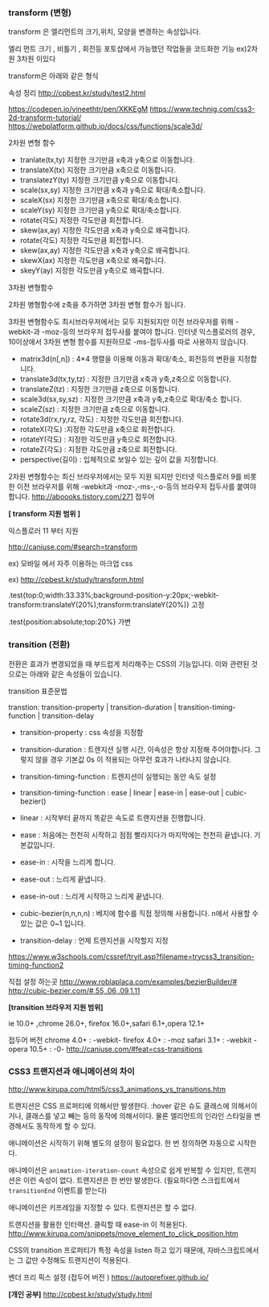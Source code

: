 ### transform (변형)

transform  은 엘리먼트의 크기,위치, 모양을 변경하는 속성입니다.

엘리 먼트 크기 , 비틀기 , 회전등 포토샵에서 가능했던 작업들을 코드화한 기능 ex)2차원 3차원 이있다

transform은 아래와 같은 형식

속성 정리 
http://cpbest.kr/study/test2.html

https://codepen.io/vineethtr/pen/XKKEgM
https://www.technig.com/css3-2d-transform-tutorial/
https://webplatform.github.io/docs/css/functions/scale3d/

2차원 변형 함수

- tranlate(tx,ty)  지정한 크기만큼 x축과 y축으로 이동합니다.
- translateX(tx) 지정한 크기만큼 x축으로 이동합니다.
- translatezY(ty) 지정한 크기만큼 y축으로 이동합니다.
- scale(sx,sy) 지정한 크기만큼 x축과 y축으로 확대/축소합니다.
- scaleX(sx) 지정한 크기만큼 x축으로 확대/축소합니다.
- scaleY(sy) 지정한 크기만큼 y축으로 확대/축소합니다.
- rotate(각도) 지정한 각도만큼 회전합니다.
- skew(ax,ay) 지정한 각도만큼 x축과 y축으로 왜곡합니다.
- rotate(각도) 지정한 각도만큼 회전합니다.
- skew(ax,ay) 지정한 각도만큼 x축과 y축으로 왜곡합니다.
- skewX(ax) 지정한 각도만큼 x축으로 왜곡합니다.
- skeyY(ay) 지정한 각도만큼 y축으로 왜곡합니다.

3차원 변형함수

2차원 병형함수에 z축을 추가하면 3차원 변형 함수가 됩니다.

3차원 변형함수도 최시브라우저에서는 모두 지원되지만 이전 브라우저를 위해 -webkit-과 -moz-등의 브라우저 접두사를 붙여야 합니다. 인터넷 익스플로러의 경우, 10이상에서 3차원 변형 함수를 지원하므로 -ms-접두사를 따로 사용하지 않습니다.

- matrix3d(n[,n]) : 4*4 행렬을 이용해 이동과 확대/축소, 회전등의 변환을 지정합니다.
- translate3d(tx,ty,tz) :  지정한 크기만큼 x축과 y축,z축으로 이동합니다.
- translateZ(tz) : 지정한 크기만큼 z축으로 이동합니다.
- scale3d(sx,sy,sz) : 지정한 크기만큼 x축과 y축,z축으로 확대/축소 합니다.
- scaleZ(sz) : 지정한 크기만큼 z축으로 이동합니다.
- rotate3d(rx,ry,rz, 각도) : 지정한 각도만큼 회전합니다.
- rotateX(각도) :지정한 각도만큼 x축으로 회전합니다.
- rotateY(각도) : 지정한 각도만큼 y축으로 회전합니다.
- rotateZ(각도) : 지정한 각도만큼 z축으로 회전합니다.
- perspective(길이) : 입체적으로 보일수 있는 깊이 값을 지정합니다.

2차원 변형함수는 최신 브라우저에서는 모두 지원 되지만 인터넷 익스플로러 9를 비롯한 이전 브라우저를 위해 -webkit과 -moz-,-ms-,-o-등의 브라우저 접두사를 붙여야 합니다.
  http://aboooks.tistory.com/271 접두어

**[ transform 지원 범위 ]**

익스플로러 11 부터 지원

http://caniuse.com/#search=transform

ex)  모바일 에서 자주 이용하는 마크업 css

ex) http://cpbest.kr/study/transform.html

.test{top:0;width:33.33%;background-position-y:20px;-webkit-transform:translateY(20%);transform:translateY(20%)}  고정

.test{position:absolute;top:20%} 가변

### transition (전환)

전환은 효과가 변경되었을 때 부드럽게 처리해주는 CSS의 기능입니다. 이와 관련된 것으로는 아래와 같은 속성들이 있습니다. 

transition 표준문법 

transtion: transition-property | transition-duration | transition-timing-function | transition-delay

- transition-property :  css 속성을 지정함
- transition-duration : 트렌지션 실행 시간, 이속성은 항상 지정해 주어야합니다. 그렇지 않을 경우 기본값 0s 이 적용되는 아무런 효과가 나타나지 않습니다. 
- transition-timing-function :  트렌지션이 실행되는 동안 속도 설정
- transition-timing-function : ease | linear | ease-in | ease-out | cubic-bezier()

- linear : 시작부터 끝까지 똑같은 속도로 트랜지션을 진행합니다.
- ease : 처음에는 천천히 시작하고 점점 빨라지다가 마지막에는 천천히 끝냅니다. 기본값입니다.
- ease-in : 시작을 느리게 합니다.
- ease-out : 느리게 끝냅니다.
- ease-in-out : 느리게 시작하고 느리게 끝냅니다.
- cubic-bezier(n,n,n,n)  : 베지에 함수를 직접 정의해 사용합니다. n에서 사용할 수 있는 값은 0~1 입니다.
- transition-delay :  언제 트렌지션을 시작할지 지정

https://www.w3schools.com/cssref/tryit.asp?filename=trycss3_transition-timing-function2

직접 설정 하는곳  http://www.roblaplaca.com/examples/bezierBuilder/#
             http://cubic-bezier.com/#.55,.06,.09,1.11

**[transition 브라우저 지원 범위]**

 ie 10.0+ ,chrome 26.0+, firefox 16.0+,safari 6.1+,opera 12.1+

접두어 버전 
chrome 4.0+ : -webkit-
firefox 4.0+ : -moz
safari 3.1+ : -webkit - 
opera 10.5+ : -0-
http://caniuse.com/#feat=css-transitions

### CSS3 트랜지션과 애니메이션의 차이

http://www.kirupa.com/html5/css3_animations_vs_transitions.htm

트랜지션은 CSS 프로퍼티에 의해서만 발생한다.
:hover 같은 슈도 클래스에 의해서이거나, 클래스를 넣고 빼는 등의 동작에 의해서이다.
물론 엘리먼트의 인라인 스타일을 변경해서도 동작하게 할 수 있다.

애니메이션은 시작하기 위해 별도의 설정이 필요없다.
한 번 정의하면 자동으로 시작한다.

애니메이션은 `animation-iteration-count` 속성으로 쉽게 반복할 수 있지만,
트랜지션은 이런 속성이 없다.
트랜지션은 한 번만 발생한다. (필요하다면 스크립트에서 `transitionEnd` 이벤트를 받는다)

애니메이션은 키프레임을 지정할 수 있다. 트랜지션은 할 수 없다.

트랜지션을 활용한 인터랙션. 클릭할 때 ease-in 이 적용된다.
http://www.kirupa.com/snippets/move_element_to_click_position.htm

CSS의 transition 프로퍼티가 특정 속성을 listen 하고 있기 때문에,
자바스크립트에서는 그 값만 수정해도 트랜지션이 적용된다.

벤더 프리 픽스 설정 (접두어 버전 ) 
https://autoprefixer.github.io/

**[개인 공부]**
http://cpbest.kr/study/study.html





